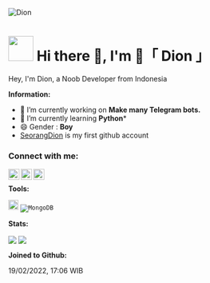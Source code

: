 ![Dion](https://telegra.ph/file/e0668a2a831a259384ed9.jpg)
# <img src="https://i.pinimg.com/originals/01/63/6c/01636c5434cd0462086620c60fdfec16.gif" width="50px"> Hi there 👋, I'm 💜「 Dion 」

Hey, I'm Dion, a Noob Developer from Indonesia

 **Information:**

- 🔭 I’m currently working on  **Make many Telegram bots.**
- 🌱 I’m currently learning  **Python***
- 😄 Gender :  **Boy**
- [SeorangDion](https://github.com/SeorangDion) is my first github account 

### Connect with me:
[<img align="left" alt="Dion | Telegram" width="22px" src="https://cdn.jsdelivr.net/npm/simple-icons@v3/icons/telegram.svg" />][telegram]
[<img align="left" alt="Dion | Instagram" width="22px" src="https://cdn.jsdelivr.net/npm/simple-icons@v3/icons/instagram.svg" />][instagram]
[<img align="left" alt="Dion | Twitter" width="22px" src="https://cdn.jsdelivr.net/npm/simple-icons@v3/icons/twitter.svg" />][twitter]
<br />


[telegram]: https://t.me/Royzu
[instagram]: https://instagram.com/SeorangDion
[twitter]: https:twitter.com/SeorangDion

**Tools:**  


<code><img height="20" src="https://img.shields.io/badge/-Heroku-430098?style=flat-square&logo=heroku&logoColor=white" /></code>
<code><img alt="MongoDB" src="https://img.shields.io/badge/-MongoDB-13aa52?style=flat-square&logo=mongodb&logoColor=white" /></code>


**Stats:**  

<img align="center" src="https://github-readme-stats.vercel.app/api?username=Xayzo&bg_color=30,e96443,904e95&title_color=fff&text_color=fff&count_private=true">
<img align="center" src="https://github-readme-stats.vercel.app/api/top-langs/?username=Xayzo&bg_color=30,e96443,904e95&title_color=fff&text_color=fff&count_private=true">


**Joined to Github:**

19/02/2022, 17:06 WIB





